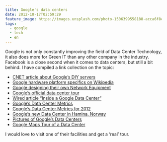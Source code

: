 ```yaml
---
title: Google's data centers
date: 2012-10-17T02:59:29
feature_image: https://images.unsplash.com/photo-1506399558188-acca6f8cbf41?ixlib=rb-0.3.5&q=80&fm=jpg&crop=entropy&cs=tinysrgb&w=1080&fit=max&ixid=eyJhcHBfaWQiOjExNzczfQ&s=19903907025e2a5df2fdd374c0ba93f5
tags:
  - google
  - tech
  - en
---
```


Google is not only constantly improving the field of Data Center Technology, it also does more for Green IT than any other company in the industry. Facebook is a close second when it comes to data centers, but still a bit behind. I have compiled a link collection on the topic:

* [CNET article about Google’s DIY servers](http://news.cnet.com/8301-1001_3-10209580-92.html)
* [Google hardware platform specifics on Wikipedia](http://en.wikipedia.org/wiki/Google_platform#Current_hardware)
* [Google designing their own Network Equipment](http://www.wired.com/wiredenterprise/2012/04/going-with-the-flow-google/)
* [Google’s official data center tour](http://www.youtube.com/watch?v=zRwPSFpLX8I)
* [Wired article “Inside a Google Data Center”](http://www.wired.com/wiredenterprise/2012/10/ff-inside-google-data-center/)
* [Google’s Data Center Metrics](http://www.google.com/about/datacenters/index.html)
* [Google’s Data Center Metrics for 2012](http://www.google.com/about/datacenters/efficiency/internal/index.html)
* [Google’s new Data Center in Hamina, Norway](http://www.youtube.com/watch?v=VChOEvKicQQ)
* [Pictures of Google’s Data Centers](http://www.google.com/about/datacenters/gallery/#/)
* [Google Maps Tour of a Data Center](https://maps.google.com/maps?hl=en&ll=35.898645,-81.548671&spn=0.005945,0.012306&sll=35.900197,-81.547024&layer=c&cid=7373938251588581469&panoid=QJRzrgIKmN4uPQg7lmOGww&cbp=13,119.83,,0,3.72&gl=US&t=m&z=17&cbll=35.898621,-81.548447)

I would love to visit one of their facilities and get a ‘real’ tour.
